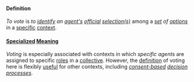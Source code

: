 #### Definition

*To vote* is *to [identify](https://github.com/gcassel/Modular-Organization-Terminology/blob/master/terms/assign.md) an [agent's](https://github.com/gcassel/Modular-Organization-Terminology/blob/master/terms/agent.md) [official](https://github.com/gcassel/Modular-Organization-Terminology/blob/master/terms/official.md) [selection(s)](https://github.com/gcassel/Modular-Organization-Terminology/blob/master/terms/select.md)* among a *[set](https://github.com/gcassel/Modular-Organization-Terminology/blob/master/terms/set.md) of [options](https://github.com/gcassel/Modular-Organization-Terminology/blob/master/terms/option.md)* in a [specific](https://github.com/gcassel/Modular-Organization-Terminology/blob/master/terms/specific.md) [context](https://github.com/gcassel/Modular-Organization-Terminology/blob/master/terms/context.md).
		
#### [Specialized](https://github.com/gcassel/Modular-Organization-Terminology/blob/master/terms/specialize.md) [Meaning](https://github.com/gcassel/Modular-Organization-Terminology/blob/master/terms/mean.md)

*Voting* is especially associated with contexts in which *specific agents* are assigned to specific [roles](https://github.com/gcassel/Modular-Organization-Terminology/blob/master/terms/role.md) in a [collective](https://github.com/gcassel/Modular-Organization-Terminology/blob/master/terms/collective.md).  However, the [definition](https://github.com/gcassel/Modular-Organization-Terminology/blob/master/terms/definition.md) of voting here is flexibly [useful](https://github.com/gcassel/Modular-Organization-Terminology/blob/master/terms/use.md) for other contexts, including *[consent-based](https://github.com/gcassel/Modular-Organization-Terminology/blob/master/compound-terms/consent-based.md) [decision](https://github.com/gcassel/Modular-Organization-Terminology/blob/master/terms/decide.md) [processes](https://github.com/gcassel/Modular-Organization-Terminology/blob/master/terms/process.md)*.
